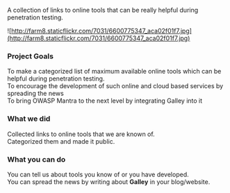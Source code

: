 A collection of links to online tools that can be really helpful during penetration testing.

![http://farm8.staticflickr.com/7031/6600775347_aca02f01f7.jpg](http://farm8.staticflickr.com/7031/6600775347_aca02f01f7.jpg)

### Project Goals ###
To make a categorized list of maximum available online tools which can be helpful during penetration testing.<br />
To encourage the development of such online and cloud based services by spreading the news<br />
To bring OWASP Mantra to the next level by integrating Galley into it<br />
### What we did ###
Collected links to online tools that we are known of.<br />
Categorized them and made it public.<br />
### What you can do ###
You can tell us about tools you know of or you have developed.<br />
You can spread the news by writing about **Galley** in your blog/website.<br />

